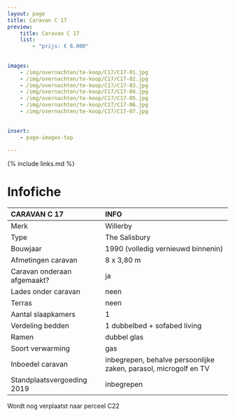 ```yaml
---
layout: page
title: Caravan C 17
preview: 
    title: Caravan C 17
    list:
        - "prijs: € 6.000"
        
        
images:
    - /img/overnachten/te-koop/C17/C17-01.jpg
    - /img/overnachten/te-koop/C17/C17-02.jpg
    - /img/overnachten/te-koop/C17/C17-03.jpg
    - /img/overnachten/te-koop/C17/C17-04.jpg
    - /img/overnachten/te-koop/C17/C17-05.jpg
    - /img/overnachten/te-koop/C17/C17-06.jpg
    - /img/overnachten/te-koop/C17/C17-07.jpg
    
    
insert:
    - page-images-top
    
---
```


{% include links.md %}



# Infofiche 

CARAVAN C 17                | INFO        | 
:---------------------------|:------------|
Merk                        |Willerby   
Type                        |The Salisbury
Bouwjaar                    |1990 (volledig vernieuwd binnenin)
Afmetingen caravan          |8 x 3,80 m
Caravan onderaan afgemaakt? |ja
Lades onder caravan         |neen
Terras                      |neen
Aantal slaapkamers          |1
Verdeling bedden            |1 dubbelbed + sofabed living 
Ramen                       |dubbel glas
Soort verwarming            |gas
Inboedel caravan            |inbegrepen, behalve persoonlijke zaken, parasol, microgolf en TV
Standplaatsvergoeding 2019  |inbegrepen

Wordt nog verplaatst naar perceel C22